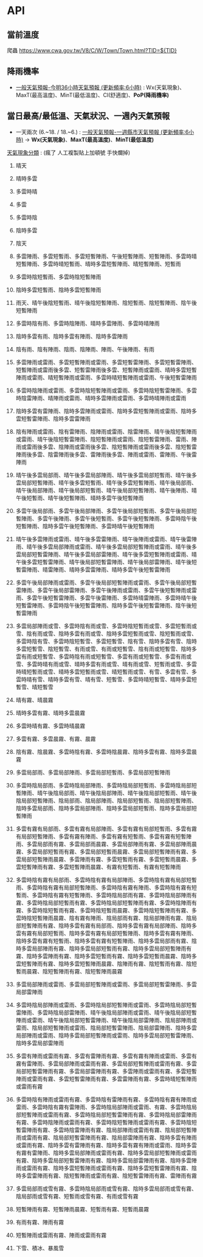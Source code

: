 # API

## 當前溫度
爬蟲
https://www.cwa.gov.tw/V8/C/W/Town/Town.html?TID=${TID}

## 降雨機率
- [一般天氣預報-今明36小時天氣預報 (更新頻率:6小時)](https://opendata.cwa.gov.tw/dataset/forecast/F-C0032-001) : Wx(天氣現象)、MaxT(最高溫度)、MinT(最低溫度)、CI(舒適度)、**PoP(降雨機率)**

## 當日最高/最低溫、天氣狀況、一週內天氣預報
- 一天兩次 (6.~18. / 18.~6.) : [一般天氣預報-一週縣市天氣預報 (更新頻率:6小時)](https://opendata.cwa.gov.tw/dataset/forecast/F-C0032-005) -> **Wx(天氣現象)**、**MaxT(最高溫度)**、**MinT(最低溫度)**

[天氣現象分類](https://opendata.cwa.gov.tw/opendatadoc/MFC/A0012-001.pdf) : (瘋了 人工複製貼上加頓號 手快爛掉)
1. 晴天

2. 晴時多雲
3. 多雲時晴

4. 多雲
5. 多雲時陰
6. 陰時多雲
7. 陰天

8. 多雲陣雨、多雲短暫雨、多雲短暫陣雨、午後短暫陣雨、短暫陣雨、多雲時晴短暫陣雨、多雲時晴短暫雨、晴時多雲短暫陣雨、晴短暫陣雨、短暫雨
9. 多雲時陰短暫雨、多雲時陰短暫陣雨
10. 陰時多雲短暫雨、陰時多雲短暫陣雨
11. 雨天、晴午後陰短暫雨、晴午後陰短暫陣雨、陰短暫雨、陰短暫陣雨、陰午後短暫陣雨
12. 多雲時陰有雨、多雲時陰陣雨、晴時多雲陣雨、多雲時晴陣雨
13. 陰時多雲有雨、陰時多雲有陣雨、陰時多雲陣雨
14. 陰有雨、陰有陣雨、陰雨、陰陣雨、陣雨、午後陣雨、有雨

15. 多雲陣雨或雷雨、多雲短暫陣雨或雷雨、多雲短暫雷陣雨、多雲短暫雷陣雨、短暫陣雨或雷雨後多雲、短暫雷陣雨後多雲、短暫陣雨或雷雨、晴時多雲短暫陣雨或雷雨、晴短暫陣雨或雷雨、多雲時晴短暫陣雨或雷雨、午後短暫雷陣雨
16. 多雲時陰陣雨或雷雨、多雲時陰短暫陣雨或雷雨、多雲時陰短暫雷陣雨、多雲時陰雷陣雨、晴陣雨或雷雨、晴時多雲陣雨或雷雨、多雲時晴陣雨或雷雨
17. 陰時多雲有雷陣雨、陰時多雲陣雨或雷雨、陰時多雲短暫陣雨或雷雨、陰時多雲短暫雷陣雨、陰時多雲雷陣雨
18. 陰有陣雨或雷雨、陰有雷陣雨、陰陣雨或雷雨、陰雷陣雨、晴午後陰短暫陣雨或雷雨、晴午後陰短暫雷陣雨、陰短暫陣雨或雷雨、陰短暫雷陣雨、雷雨、陣雨或雷雨後多雲、陰陣雨或雷雨後多雲、陰短暫陣雨或雷雨後多雲、陰短暫雷陣雨後多雲、陰雷陣雨後多雲、雷陣雨後多雲、陣雨或雷雨、雷陣雨、午後雷陣雨

19. 晴午後多雲局部雨、晴午後多雲局部陣雨、晴午後多雲局部短暫雨、晴午後多雲局部短暫陣雨、晴午後多雲短暫雨、晴午後多雲短暫陣雨、晴午後局部雨、晴午後局部陣雨、晴午後局部短暫雨、晴午後局部短暫陣雨、晴午後陣雨、晴午後短暫雨、晴午後短暫陣雨、晴時多雲午後短暫陣雨

20. 多雲午後局部雨、多雲午後局部陣雨、多雲午後局部短暫雨、多雲午後局部短暫陣雨、多雲午後陣雨、多雲午後短暫雨、多雲午後短暫陣雨、多雲時陰午後短暫陣雨、陰時多雲午後短暫陣雨、多雲時晴午後短暫陣雨

21. 晴午後多雲陣雨或雷雨、晴午後多雲雷陣雨、晴午後陣雨或雷雨、晴午後雷陣雨、晴午後多雲局部陣雨或雷雨、晴午後多雲局部短暫陣雨或雷雨、晴午後多雲局部短暫雷陣雨、晴午後多雲局部雷陣雨、晴午後多雲短暫陣雨或雷雨、晴午後多雲短暫雷陣雨、晴午後局部短暫雷陣雨、晴午後局部雷陣雨、晴午後短暫雷陣雨、晴雷陣雨、晴時多雲雷陣雨、晴時多雲午後短暫雷陣雨

22. 多雲午後局部陣雨或雷雨、多雲午後局部短暫陣雨或雷雨、多雲午後局部短暫雷陣雨、多雲午後局部雷陣雨、多雲午後陣雨或雷雨、多雲午後短暫陣雨或雷雨、多雲午後短暫雷陣雨、多雲午後雷陣雨、多雲時晴雷陣雨、多雲時晴午後短暫雷陣雨、多雲時陰午後短暫雷陣雨、陰時多雲午後短暫雷陣雨、陰午後短暫雷陣雨

23. 多雲局部陣雨或雪、多雲時陰有雨或雪、多雲時陰短暫雨或雪、多雲短暫雨或雪、陰有雨或雪、陰時多雲有雨或雪、陰時多雲短暫雨或雪、陰短暫雨或雪、多雲時陰有雪、多雲時陰短暫雪、多雲短暫雪、陰有雪、陰時多雲有雪、陰時多雲短暫雪、陰短暫雪、有雨或雪、有雨或短暫雪、陰有雨或短暫雪、陰時多雲有雨或短暫雪、多雲時陰有雨或短暫雪、多雲有雨或短暫雪、多雲有雨或雪、多雲時晴有雨或雪、晴時多雲有雨或雪、晴有雨或雪、短暫雨或雪、多雲時晴短暫雨或雪、晴時多雲短暫雨或雪、晴短暫雨或雪、有雪、多雲有雪、多雲時晴有雪、晴時多雲有雪、晴有雪、短暫雪、多雲時晴短暫雪、晴時多雲短暫雪、晴短暫雪

24. 晴有霧、晴晨霧
25. 晴時多雲有霧、晴時多雲晨霧
26. 多雲時晴有霧、多雲時晴晨霧

27. 多雲有霧、多雲晨霧、有霧、晨霧
28. 陰有霧、陰晨霧、多雲時陰有霧、多雲時陰晨霧、陰時多雲有霧、陰時多雲晨霧

29. 多雲局部雨、多雲局部陣雨、多雲局部短暫雨、多雲局部短暫陣雨
30. 多雲時陰局部雨、多雲時陰局部陣雨、多雲時陰局部短暫雨、多雲時陰局部短暫陣雨、晴午後陰局部雨、晴午後陰局部陣雨、晴午後陰局部短暫雨、晴午後陰局部短暫陣雨、陰局部雨、陰局部陣雨、陰局部短暫雨、陰局部短暫陣雨、陰時多雲局部雨、陰時多雲局部陣雨、陰時多雲局部短暫雨、陰時多雲局部短暫陣雨

31. 多雲有霧有局部雨、多雲有霧有局部陣雨、多雲有霧有局部短暫雨、多雲有霧有局部短暫陣雨、多雲有霧有陣雨、多雲有霧有短暫雨、多雲有霧有短暫陣雨、多雲局部雨有霧、多雲局部雨晨霧、多雲局部陣雨有霧、多雲局部陣雨晨霧、多雲局部短暫雨有霧、多雲局部短暫雨晨霧、多雲局部短暫陣雨有霧、多雲局部短暫陣雨晨霧、多雲陣雨有霧、多雲短暫雨有霧、多雲短暫雨晨霧、多雲短暫陣雨有霧、多雲短暫陣雨晨霧、有霧有短暫雨、有霧有短暫陣雨
32. 多雲時陰有霧有局部雨、多雲時陰有霧有局部陣雨、多雲時陰有霧有局部短暫雨、多雲時陰有霧有局部短暫陣雨、多雲時陰有霧有陣雨、多雲時陰有霧有短暫雨、多雲時陰有霧有短暫陣雨、多雲時陰局部雨有霧、多雲時陰局部陣雨有霧、多雲時陰局部短暫雨有霧、多雲時陰局部短暫陣雨有霧、多雲時陰陣雨有霧、多雲時陰短暫雨有霧、多雲時陰短暫雨晨霧、多雲時陰短暫陣雨有霧、多雲時陰短暫陣雨晨霧、陰有霧有陣雨、陰局部雨有霧、陰局部陣雨有霧、陰局部短暫陣雨有霧、陰時多雲有霧有局部雨、陰時多雲有霧有局部陣雨、陰時多雲有霧有局部短暫雨、陰時多雲有霧有局部短暫陣雨、陰時多雲有霧有陣雨、陰時多雲有霧有短暫雨、陰時多雲有霧有短暫陣雨、陰時多雲局部雨有霧、陰時多雲局部陣雨有霧、陰時多雲局部短暫雨有霧、陰時多雲局部短暫陣雨有霧、陰時多雲陣雨有霧、陰時多雲短暫雨有霧、陰時多雲短暫雨晨霧、陰時多雲短暫陣雨有霧、陰時多雲短暫陣雨晨霧、陰陣雨有霧、陰短暫雨有霧、陰短暫雨晨霧、陰短暫陣雨有霧、陰短暫陣雨晨霧

33. 多雲局部陣雨或雷雨、多雲局部短暫陣雨或雷雨、多雲局部短暫雷陣雨、多雲局部雷陣雨
34. 多雲時陰局部陣雨或雷雨、多雲時陰局部短暫陣雨或雷雨、多雲時陰局部短暫雷陣雨、多雲時陰局部雷陣雨、晴午後陰局部陣雨或雷雨、晴午後陰局部短暫陣雨或雷雨、晴午後陰局部短暫雷陣雨、晴午後陰局部雷陣雨、陰局部陣雨或雷雨、陰局部短暫陣雨或雷雨、陰局部短暫雷陣雨、陰局部雷陣雨、陰時多雲局部陣雨或雷雨、陰時多雲局部短暫陣雨或雷雨、陰時多雲局部短暫雷陣雨、陰時多雲局部雷陣雨

35. 多雲有陣雨或雷雨有霧、多雲有雷陣雨有霧、多雲有霧有陣雨或雷雨、多雲有霧有雷陣雨、多雲局部陣雨或雷雨有霧、多雲局部短暫陣雨或雷雨有霧、多雲局部短暫雷陣雨有霧、多雲局部雷陣雨有霧、多雲陣雨或雷雨有霧、多雲短暫陣雨或雷雨有霧、多雲短暫雷陣雨有霧、多雲雷陣雨有霧、多雲時晴短暫陣雨或雷雨有霧
36. 多雲時陰有陣雨或雷雨有霧、多雲時陰有雷陣雨有霧、多雲時陰有霧有陣雨或雷雨、多雲時陰有霧有雷陣雨、多雲時陰局部陣雨或雷雨、有霧、多雲時陰局部短暫陣雨或雷雨有霧、多雲時陰局部短暫雷陣雨有霧、多雲時陰局部雷陣雨有霧、多雲時陰陣雨或雷雨有霧、多雲時陰短暫陣雨或雷雨有霧、多雲時陰短暫雷陣雨有霧、多雲時陰雷陣雨有霧、陰局部陣雨或雷雨有霧、陰局部短暫陣雨或雷雨有霧、陰局部短暫雷陣雨有霧、陰局部雷陣雨有霧、陰時多雲有陣雨或雷雨有霧、陰時多雲有雷陣雨有霧、陰時多雲有霧有陣雨或雷雨、陰時多雲有霧有雷陣雨、陰時多雲局部陣雨或雷雨有霧、陰時多雲局部短暫陣雨或雷雨有霧、陰時多雲局部短暫雷陣雨有霧、陰時多雲局部雷陣雨有霧、陰時多雲陣雨或雷雨有霧、陰時多雲短暫陣雨或雷雨有霧、陰時多雲短暫雷陣雨有霧、陰時多雲雷陣雨有霧、陰短暫陣雨或雷雨有霧、陰短暫雷陣雨有霧、雷陣雨有霧
37. 多雲局部雨或雪有霧、多雲時陰局部雨或雪有霧、陰時多雲局部雨或雪有霧、陰局部雨或雪有霧、短暫雨或雪有霧、有雨或雪有霧
38. 短暫陣雨有霧、短暫陣雨晨霧、短暫雨有霧、短暫雨晨霧
39. 有雨有霧、陣雨有霧
41. 短暫陣雨或雷雨有霧、陣雨或雷雨有霧

42. 下雪、積冰、暴風雪